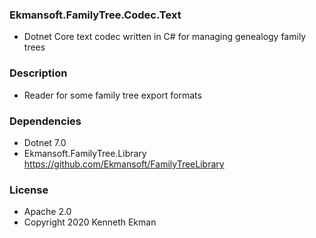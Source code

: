 ### Ekmansoft.FamilyTree.Codec.Text
- Dotnet Core text codec written in C# for managing genealogy family trees

### Description
- Reader for some family tree export formats

### Dependencies
- Dotnet 7.0
- Ekmansoft.FamilyTree.Library https://github.com/Ekmansoft/FamilyTreeLibrary

### License 
- Apache 2.0
- Copyright 2020 Kenneth Ekman